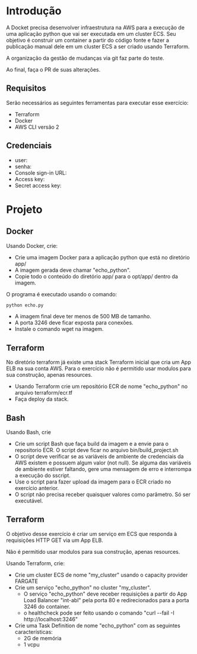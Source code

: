 # Introdução

A Docket precisa desenvolver infraestrutura na AWS para a execução de uma aplicação python que vai ser executada em um cluster ECS.
Seu objetivo é construir um container a partir do código fonte e fazer a publicação manual dele em um cluster ECS a ser criado usando Terraform.

A organização da gestão de mudanças via git faz parte do teste.

Ao final, faça o PR de suas alterações.

## Requisitos

Serão necessários as seguintes ferramentas para executar esse exercício:
- Terraform
- Docker
- AWS CLI versão 2

## Credenciais

- user:  
- senha: 
- Console sign-in URL: 
- Access key: 
- Secret access key:  

# Projeto

## Docker

Usando Docker, crie:

- Crie uma imagem Docker para a aplicação python que está no diretório app/
- A imagem gerada deve chamar "echo_python".
- Copie todo o conteúdo do diretório app/ para o opt/app/ dentro da imagem.

O programa é executado usando o comando:

```sh
python echo.py
```
- A imagem final deve ter menos de 500 MB de tamanho.
- A porta 3246 deve ficar exposta para conexões.
- Instale o comando wget na imagem.

## Terraform

No diretório terraform já existe uma stack Terraform inicial que cria um App ELB na sua conta AWS.
Para o exercício não é permitido usar modulos para sua construção, apenas resources.

- Usando Terraform crie um repositório ECR de nome "echo_python" no arquivo terraform/ecr.tf
- Faça deploy da stack.

## Bash

Usando Bash, crie

- Crie um script Bash que faça build da imagem e a envie para o repositorio ECR.
O script deve ficar no arquivo bin/build_project.sh
- O script deve verificar se as variáveis de ambiente de credenciais da AWS existem e
possuem algum valor (not null). Se alguma das variáveis de ambiente estiver faltando,
gere uma mensagem de erro e interrompa a execução do sscript.
- Use o script para fazer upload da imagem para o ECR criado no exercício anterior.
- O script não precisa receber quaisquer valores como parâmetro. Só ser executável.

## Terraform

O objetivo desse exercício é criar um serviço em ECS que responda à requisições HTTP GET via um App ELB.

Não é permitido usar modulos para sua construção, apenas resources.

Usando Terraform, crie:

- Crie um cluster ECS de nome "my_cluster" usando o capacity provider FARGATE
- Crie um serviço "echo_python" no cluster "my_cluster".
    - O serviço "echo_python" deve receber requisições a partir do App Load Balancer "int-abl" pela porta 80 e redirecionados para a porta 3246 do container.
    - o healthcheck pode ser feito usando o comando "curl --fail -I http://localhost:3246"
- Crie uma Task Definition de nome "echo_python" com as seguintes características:
    - 2G de memória
    - 1 vcpu



